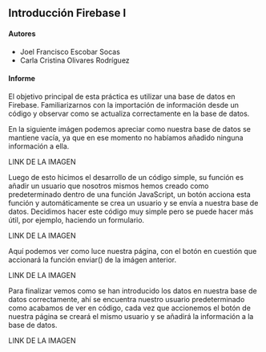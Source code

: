 ## Introducción Firebase I

#### Autores

* Joel Francisco Escobar Socas
* Carla Cristina Olivares Rodríguez

#### Informe

El objetivo principal de esta práctica es utilizar una base de datos en Firebase. Familiarizarnos con la importación de información desde un código y observar como se actualiza correctamente en la base de datos.

En la siguiente imágen podemos apreciar como nuestra base de datos se mantiene vacía, ya que en ese momento no habíamos añadido ninguna información a ella. 

LINK DE LA IMAGEN

Luego de esto hicimos el desarrollo de un código simple, su función es añadir un usuario que nosotros mismos hemos creado como predeterminado dentro de una función JavaScript, un botón acciona esta función y automáticamente se crea un usuario y se envía a nuestra base de datos. Decidimos hacer este código muy simple pero se puede hacer más útil, por ejemplo, haciendo un formulario. 

LINK DE LA IMAGEN

Aquí podemos ver como luce nuestra página, con el botón en cuestión que accionará la función enviar() de la imágen anterior.

LINK DE LA IMAGEN

Para finalizar vemos como se han introducido los datos en nuestra base de datos correctamente, ahí se encuentra nuestro usuario predeterminado como acabamos de ver en código, cada vez que accionemos el botón de nuestra página se creará el mismo usuario y se añadirá la información a la base de datos.

LINK DE LA IMAGEN